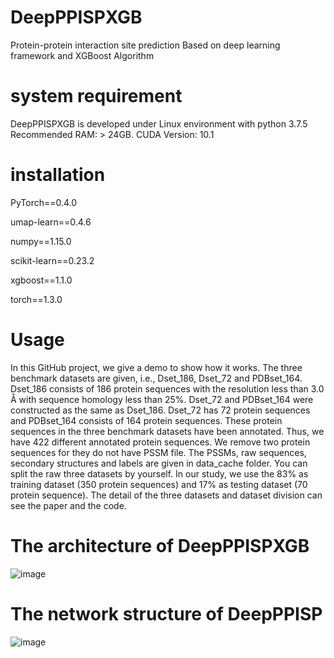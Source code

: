 # **DeepPPISPXGB** 
Protein-protein interaction site prediction Based on deep learning framework and XGBoost Algorithm

# **system requirement** 
DeepPPISPXGB is developed under Linux environment with python 3.7.5 Recommended RAM: > 24GB.  CUDA Version: 10.1 
# **installation** 

PyTorch==0.4.0

umap-learn==0.4.6

numpy==1.15.0

scikit-learn==0.23.2

xgboost==1.1.0

torch==1.3.0

# **Usage** 

In this GitHub project, we give a demo to show how it works. 
The three benchmark datasets are given, i.e., Dset_186, Dset_72 and PDBset_164.
Dset_186 consists of 186 protein sequences with the resolution less than 3.0 Å with sequence homology less than 25%.
Dset_72 and PDBset_164 were constructed as the same as Dset_186. Dset_72 has 72 protein sequences and PDBset_164 consists of 164 protein sequences. 
These protein sequences in the three benchmark datasets have been annotated. 
Thus, we have 422 different annotated protein sequences. We remove two protein sequences for they do not have PSSM file.
The PSSMs, raw sequences, secondary structures and labels are given in data_cache folder. 
You can split the raw three datasets by yourself. In our study, we use the 83% as training dataset (350 protein sequences) and 17% as testing dataset (70 protein sequence). 
The detail of the three datasets and dataset division can see the paper and the code.

# **The architecture of DeepPPISPXGB** 
![image](https://user-images.githubusercontent.com/52057084/119248317-eed63f80-bbc2-11eb-91a8-750f42eef47a.png)
# **The network structure of DeepPPISP** 
![image](https://user-images.githubusercontent.com/52057084/119248335-0f05fe80-bbc3-11eb-926a-36f4ca1899c1.png)

